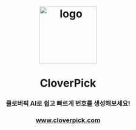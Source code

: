 <h1 align="center">
  <img src="https://github.com/DevMinsuKim/get-image-url/assets/70056622/9f3f3356-fb10-4981-a768-b4df0be85421" alt="logo" width="150"/>
  <br>
  <br>
  CloverPick
</h1>
<h3 align="center">클로버픽 AI로 쉽고 빠르게 번호를 생성해보세요!</h3>
<h3 align="center"><a href="http://www.cloverpick.com/" target="_blank">www.cloverpick.com</a></h3>


